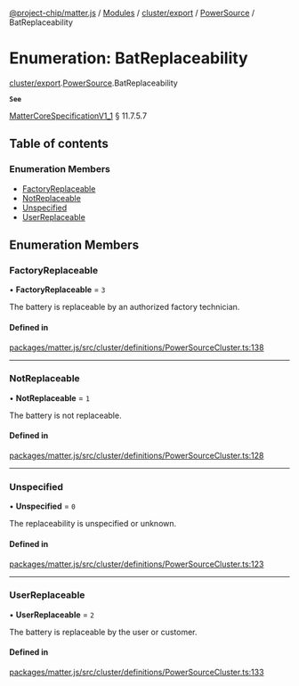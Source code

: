 [@project-chip/matter.js](../README.md) / [Modules](../modules.md) / [cluster/export](../modules/cluster_export.md) / [PowerSource](../modules/cluster_export.PowerSource.md) / BatReplaceability

# Enumeration: BatReplaceability

[cluster/export](../modules/cluster_export.md).[PowerSource](../modules/cluster_export.PowerSource.md).BatReplaceability

**`See`**

[MatterCoreSpecificationV1_1](../interfaces/spec_export.MatterCoreSpecificationV1_1.md) § 11.7.5.7

## Table of contents

### Enumeration Members

- [FactoryReplaceable](cluster_export.PowerSource.BatReplaceability.md#factoryreplaceable)
- [NotReplaceable](cluster_export.PowerSource.BatReplaceability.md#notreplaceable)
- [Unspecified](cluster_export.PowerSource.BatReplaceability.md#unspecified)
- [UserReplaceable](cluster_export.PowerSource.BatReplaceability.md#userreplaceable)

## Enumeration Members

### FactoryReplaceable

• **FactoryReplaceable** = ``3``

The battery is replaceable by an authorized factory technician.

#### Defined in

[packages/matter.js/src/cluster/definitions/PowerSourceCluster.ts:138](https://github.com/project-chip/matter.js/blob/3adaded6/packages/matter.js/src/cluster/definitions/PowerSourceCluster.ts#L138)

___

### NotReplaceable

• **NotReplaceable** = ``1``

The battery is not replaceable.

#### Defined in

[packages/matter.js/src/cluster/definitions/PowerSourceCluster.ts:128](https://github.com/project-chip/matter.js/blob/3adaded6/packages/matter.js/src/cluster/definitions/PowerSourceCluster.ts#L128)

___

### Unspecified

• **Unspecified** = ``0``

The replaceability is unspecified or unknown.

#### Defined in

[packages/matter.js/src/cluster/definitions/PowerSourceCluster.ts:123](https://github.com/project-chip/matter.js/blob/3adaded6/packages/matter.js/src/cluster/definitions/PowerSourceCluster.ts#L123)

___

### UserReplaceable

• **UserReplaceable** = ``2``

The battery is replaceable by the user or customer.

#### Defined in

[packages/matter.js/src/cluster/definitions/PowerSourceCluster.ts:133](https://github.com/project-chip/matter.js/blob/3adaded6/packages/matter.js/src/cluster/definitions/PowerSourceCluster.ts#L133)
